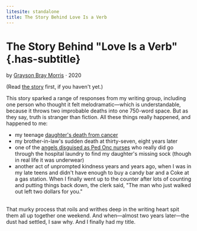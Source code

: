 ```yaml
---
litesite: standalone
title: The Story Behind Love Is a Verb
---
```

# The Story Behind "Love Is a Verb" {.has-subtitle}

by <a href="DOMAIN_URL_PH">Grayson Bray Morris</a> ⋅ 2020

(Read [the story](HOME_URL_PHlove-is-verb/) first, if you haven't yet.)

This story sparked a range of responses from my writing group, including
one person who thought it felt melodramatic&mdash;which is understandable,
because it throws two improbable deaths into one 750-word space. But as
they say, truth is stranger than fiction. All these things really
happened, and happened to me:

- my teenage [daughter's death from cancer](DOMAIN_URL_PHcancer-blog/)
- my brother-in-law's sudden death at thirty-seven, eight years later
- one of the [angels disguised as Ped Onc nurses](DOMAIN_URL_PHcancer-blog/ode-nurse/) who really did go
  through the hospital laundry to find my daughter's missing sock
  (though in real life it was underwear)
- another act of unprompted kindness years and years ago, when I was in
  my late teens and didn't have enough to buy a candy bar and a Coke at
  a gas station. When I finally went up to the counter after lots of
  counting and putting things back down, the clerk said, "The man who
  just walked out left two dollars for you."

\
That murky process that roils and writhes deep in the writing heart spit
them all up together one weekend. And when&mdash;almost two years
later&mdash;the dust had settled, I saw why. And I finally had my title.
